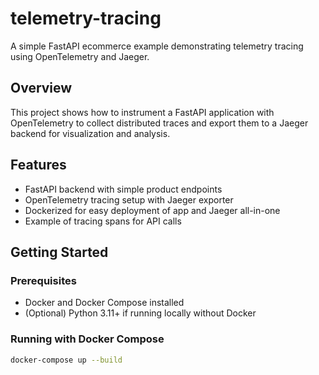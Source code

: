 # telemetry-tracing

A simple FastAPI ecommerce example demonstrating telemetry tracing using OpenTelemetry and Jaeger.

## Overview

This project shows how to instrument a FastAPI application with OpenTelemetry to collect distributed traces and export them to a Jaeger backend for visualization and analysis.

## Features

- FastAPI backend with simple product endpoints
- OpenTelemetry tracing setup with Jaeger exporter
- Dockerized for easy deployment of app and Jaeger all-in-one
- Example of tracing spans for API calls

## Getting Started

### Prerequisites

- Docker and Docker Compose installed
- (Optional) Python 3.11+ if running locally without Docker

### Running with Docker Compose

```bash
docker-compose up --build
